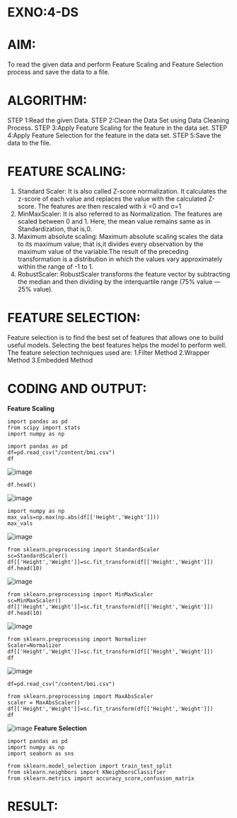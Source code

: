 # EXNO:4-DS
# AIM:
To read the given data and perform Feature Scaling and Feature Selection process and save the
data to a file.
# ALGORITHM:
STEP 1:Read the given Data.
STEP 2:Clean the Data Set using Data Cleaning Process.
STEP 3:Apply Feature Scaling for the feature in the data set.
STEP 4:Apply Feature Selection for the feature in the data set.
STEP 5:Save the data to the file.
# FEATURE SCALING:
1. Standard Scaler: It is also called Z-score normalization. It calculates the z-score of each value and replaces the value with the calculated Z-score. The features are then rescaled with x̄ =0 and σ=1
2. MinMaxScaler: It is also referred to as Normalization. The features are scaled between 0 and 1. Here, the mean value remains same as in Standardization, that is,0.
3. Maximum absolute scaling: Maximum absolute scaling scales the data to its maximum value; that is,it divides every observation by the maximum value of the variable.The result of the preceding transformation is a distribution in which the values vary approximately within the range of -1 to 1.
4. RobustScaler: RobustScaler transforms the feature vector by subtracting the median and then dividing by the interquartile range (75% value — 25% value).
# FEATURE SELECTION:
Feature selection is to find the best set of features that allows one to build useful models. Selecting the best features helps the model to perform well.
The feature selection techniques used are:
1.Filter Method
2.Wrapper Method
3.Embedded Method

# CODING AND OUTPUT:

**Feature Scaling**
```
import pandas as pd
from scipy import stats
import numpy as np
```
```
import pandas as pd
df=pd.read_csv("/content/bmi.csv")
df
```
![image](https://github.com/SJananisenthilkumar/EXNO-4-DS/assets/144871139/376dd65a-8a46-4e5a-aa06-89db3bf431f6)
```
df.head()
```
![image](https://github.com/SJananisenthilkumar/EXNO-4-DS/assets/144871139/33268cf2-cc37-41c2-bad9-cbd2601a933c)
```
import numpy as np
max_vals=np.max(np.abs(df[['Height','Weight']]))
max_vals
```
![image](https://github.com/SJananisenthilkumar/EXNO-4-DS/assets/144871139/ff3d3a86-1323-4af3-995f-dd5681da7c86)
```
from sklearn.preprocessing import StandardScaler
sc=StandardScaler()
df[['Height','Weight']]=sc.fit_transform(df[['Height','Weight']])
df.head(10)
```
![image](https://github.com/SJananisenthilkumar/EXNO-4-DS/assets/144871139/d1399553-bb11-495a-99e5-622ff96c20b1)
```
from sklearn.preprocessing import MinMaxScaler
sc=MinMaxScaler()
df[['Height','Weight']]=sc.fit_transform(df[['Height','Weight']])
df.head(10)
```
![image](https://github.com/SJananisenthilkumar/EXNO-4-DS/assets/144871139/8172543a-3361-49da-97be-84430ddb9f61)
```
from sklearn.preprocessing import Normalizer
Scaler=Normalizer
df[['Height','Weight']]=sc.fit_transform(df[['Height','Weight']])
df
```
![image](https://github.com/SJananisenthilkumar/EXNO-4-DS/assets/144871139/68ce3578-0f70-48f2-b9ea-1a678840c015)
```
df=pd.read_csv("/content/bmi.csv")
```
```
from sklearn.preprocessing import MaxAbsScaler
scaler = MaxAbsScaler()
df[['Height','Weight']]=sc.fit_transform(df[['Height','Weight']])
df
```
![image](https://github.com/SJananisenthilkumar/EXNO-4-DS/assets/144871139/1aedf04d-036c-4544-a2d5-bb05ed2663cd)
**Feature Selection**
```
import pandas as pd
import numpy as np
import seaborn as sns
```
```
from sklearn.model_selection import train_test_split
from sklearn.neighbors import KNeighborsClassifier
from sklearn.metrics import accuracy_score,confusion_matrix
```
# RESULT:
